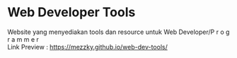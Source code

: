 # Web Developer Tools
Website yang menyediakan tools dan resource untuk Web Developer/P r o g r a m m e r<br>
Link Preview : https://mezzky.github.io/web-dev-tools/
